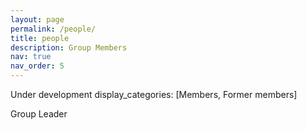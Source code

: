 ```yaml
---
layout: page
permalink: /people/
title: people
description: Group Members
nav: true
nav_order: 5
---
```


Under development
display_categories: [Members,  Former members]

Group Leader
